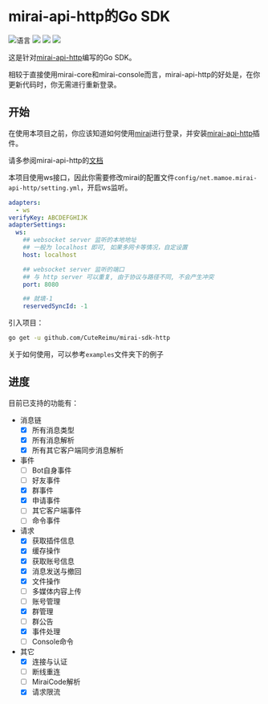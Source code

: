 # mirai-api-http的Go SDK

![](https://img.shields.io/github/languages/top/CuteReimu/mirai-sdk-http "语言")
[![](https://img.shields.io/github/actions/workflow/status/CuteReimu/mirai-sdk-http/golangci-lint.yml?branch=master)](https://github.com/CuteReimu/mirai-sdk-http/actions/workflows/golangci-lint.yml "代码分析")
[![](https://img.shields.io/github/contributors/CuteReimu/mirai-sdk-http)](https://github.com/CuteReimu/mirai-sdk-http/graphs/contributors "贡献者")
[![](https://img.shields.io/github/license/CuteReimu/mirai-sdk-http)](https://github.com/CuteReimu/mirai-sdk-http/blob/master/LICENSE "许可协议")

这是针对[mirai-api-http](https://github.com/project-mirai/mirai-api-http)编写的Go SDK。

相较于直接使用mirai-core和mirai-console而言，mirai-api-http的好处是，在你更新代码时，你无需进行重新登录。

## 开始

在使用本项目之前，你应该知道如何使用[mirai](https://github.com/mamoe/mirai)进行登录，并安装[mirai-api-http](https://github.com/project-mirai/mirai-api-http)插件。

请多参阅mirai-api-http的[文档](https://docs.mirai.mamoe.net/mirai-api-http/api/API.html)

本项目使用ws接口，因此你需要修改mirai的配置文件`config/net.mamoe.mirai-api-http/setting.yml`，开启ws监听。

```yaml
adapters:
  - ws
verifyKey: ABCDEFGHIJK
adapterSettings:
  ws:
    ## websocket server 监听的本地地址
    ## 一般为 localhost 即可, 如果多网卡等情况，自定设置
    host: localhost

    ## websocket server 监听的端口
    ## 与 http server 可以重复, 由于协议与路径不同, 不会产生冲突
    port: 8080

    ## 就填-1
    reservedSyncId: -1
```

引入项目：

```bash
go get -u github.com/CuteReimu/mirai-sdk-http
```

关于如何使用，可以参考`examples`文件夹下的例子

## 进度

目前已支持的功能有：

- 消息链
  - [x] 所有消息类型
  - [x] 所有消息解析
  - [x] 所有其它客户端同步消息解析
- 事件
  - [ ] Bot自身事件
  - [ ] 好友事件
  - [x] 群事件
  - [x] 申请事件
  - [ ] 其它客户端事件
  - [ ] 命令事件
- 请求
  - [x] 获取插件信息
  - [x] 缓存操作
  - [x] 获取账号信息
  - [x] 消息发送与撤回
  - [x] 文件操作
  - [ ] 多媒体内容上传
  - [ ] 账号管理
  - [x] 群管理
  - [ ] 群公告
  - [x] 事件处理
  - [ ] Console命令
- 其它
  - [x] 连接与认证
  - [ ] 断线重连
  - [ ] MiraiCode解析
  - [x] 请求限流
